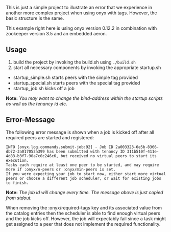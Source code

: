 This is just a simple project to illustrate an error that we experience in another more complex project when using onyx with tags. However, the basic structure is the same.

This example right here is using onyx version 0.12.2 in combination with zookeeper version 3.5 and an embedded aeron.

## Usage

1. build the project by invoking the build.sh using ```./build.sh```
2. start all necessary components by invoking the appropriate startup.sh


- startup_simple.sh starts peers with the simple tag provided
- startup_special.sh starts peers with the special tag provided
- startup_job.sh kicks off a job

**Note:** *You may want to change the bind-address within the startup scripts as well as the tenancy id etc.*

## Error-Message
The following error message is shown when a job is kicked off after all required peers are started and registered:

```
INFO [onyx.log.commands.submit-job:92] - Job ID 2a003323-6e5b-8366-db72-3a017052a399 has been submitted with tenancy ID 311b510f-411e-4d83-b3f7-90a7c0c246c6, but received no virtual peers to start its execution.
Tasks each require at least one peer to be started, and may require more if :onyx/n-peers or :onyx/min-peers is set.
If you were expecting your job to start now, either start more virtual peers or choose a different job scheduler, or wait for existing jobs to finish.
```

**Note:** *The job id will change every time. The message above is just copied from stdout.*

When removing the :onyx/required-tags key and its associated value from the catalog entries then the scheduler is able to find enough virtual peers and the job kicks off. However, the job will expectably fail since a task might get assigned to a peer that does not implement the required functionality.
